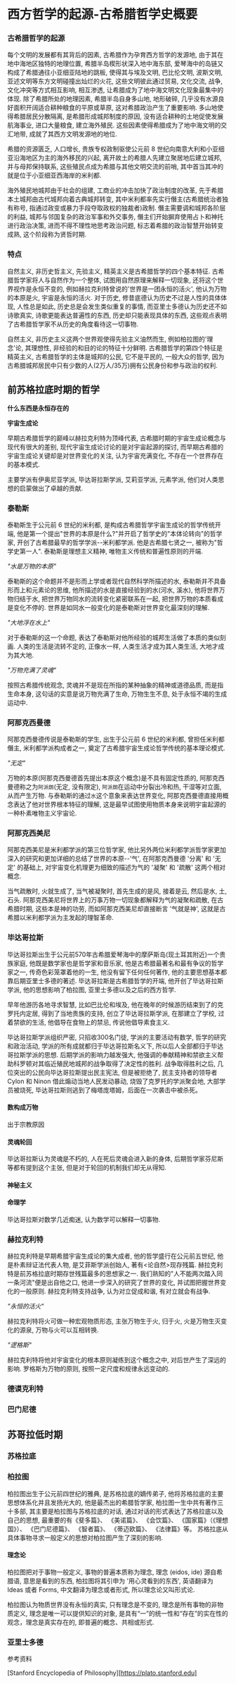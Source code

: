 # 西方哲学的起源-古希腊哲学史概要

### 古希腊哲学的起源

每个文明的发展都有其背后的因素, 古希腊作为孕育西方哲学的发源地, 由于其在地中海地区独特的地理位置, 希腊半岛楔形状深入地中海东部, 爱琴海中的岛链又构成了希腊通往小亚细亚陆地的跳板, 使得其与埃及文明, 巴比伦文明, 波斯文明, 亚述文明等东方文明碰撞出灿烂的火花, 这些文明彼此通过贸易, 文化交流, 战争, 文化冲突等方式相互影响, 相互渗透, 让希腊成为了地中海文明文化现象最集中的体现. 除了希腊所处的地理因素, 希腊半岛自身多山地, 地形破碎, 几乎没有水源良好面积开阔适合耕种粮食的平原或草原, 这对希腊政治产生了重要影响. 多山地使得希腊居民分散隔离, 是希腊形成城邦制度的原因, 没有适合耕种的土地促使发展航海事业, 进口大量粮食, 建立海外殖民. 这些因素使得希腊成为了地中海文明的交汇地带, 成就了其西方文明发源地的地位.

希腊的资源匮乏, 人口增长, 贵族专权政制驱使公元前 8 世纪向南意大利和小亚细亚沿海地区为主的海外移民的兴起, 离开故土的希腊人先建立聚居地后建立城邦, 并与母邦保持联系, 这些殖民点成为希腊与其他文明交流的前哨, 其中首当其冲的就是位于小亚细亚西海岸的米利都.

海外殖民地城邦由于社会的组建, 工商业的冲击加快了政治制度的改革, 先于希腊本土城邦由古代城邦向着古典城邦转变, 其中米利都率先实行僭主(古希腊统治者独有称号, 指通过政变或暴力手段夺取政权的独裁者)政制. 僭主需要调和城邦各阶层的利益, 城邦与邻国复杂的政治军事和外交事务, 僭主们开始摒弃使用占卜和神托进行政治决策, 进而不得不理性地思考政治问题, 标志着希腊的政治智慧开始转变成熟, 这个阶段称为贤哲时期.

### 特点

自然主义, 非历史哲主义, 先验主义, 精英主义是古希腊哲学的四个基本特征. 古希腊哲学家将人与自然作为一个整体, 试图用自然原理来解释一切现象, 还将这个世界视作是永恒不变的, 例如赫拉克利特曾说的'世界是一团永恒的活火', 他认为万物的本原是火, 宇宙是永恒的活火. 对于历史, 修昔底德认为历史不过是人性的具体体现, 人性总是如此, 历史总是会发生类似重复的事情, 而亚里士多德认为历史还不如诗歌真实, 诗歌更能表达普遍性的东西, 历史却只能表现具体的东西, 这些观点表明了古希腊哲学家不从历史的角度看待这一切事物.

自然主义, 非历史主义这两个世界观使得先验主义油然而生, 例如柏拉图的'理念'论, 其理想性, 非经验的和目的论的特征十分鲜明. 古希腊哲学的第四个特征是精英主义, 古希腊哲学的主体是城邦的公民, 它不是平民的, 一般大众的哲学, 因为古希腊城邦居民中只有少数的人(2万人/35万)拥有公民身份和参与政治的权利.

## 前苏格拉底时期的哲学

**什么东西是永恒存在的**

**宇宙生成论**

早期古希腊哲学的巅峰以赫拉克利特为顶峰代表, 古希腊时期的宇宙生成论概念与现代有很大的差别, 现代宇宙生成论讨论的是对宇宙起源的探讨, 而早期古希腊的宇宙生成论关键却是对世界变化的关注, 认为宇宙充满变化, 不存在一个世界存在的基本模式.

主要学派有伊奥尼亚学派, 毕达哥拉斯学派, 艾莉亚学派, 元素学派, 他们对人类思想的启蒙做出了卓越的贡献.

### 泰勒斯

泰勒斯生于公元前 6 世纪的米利都, 是构成古希腊哲学宇宙生成论的哲学传统开端, 他是第一个提出"世界的本原是什么?"并开启了哲学史的"本体论转向"的哲学家, 开创了古希腊最早的哲学学派--米利都学派. 他是古希腊七贤之一, 被称为"哲学史第一人". 泰勒斯是理想主义精神, 唯物主义传统和普遍性原则的开端.

*"水是万物的本原"*

泰勒斯的这个命题并不是形而上学或者现代自然科学所描述的水, 泰勒斯并不具备形而上和元素论的思维, 他所描述的水是直接经验到的水(河水, 溪水), 他将世界万物归结于水, 把世界万物同水的流转变化紧密联系在一起, 把世界万物的本质看成是变化不停的. 世界是如同水一般变化的是泰勒斯对世界变化最深刻的理解.

*"大地浮在水上"*

对于泰勒斯的这一个命题, 表达了泰勒斯对他所经验的城邦生活做了本质的类似刻画. 人类的生活是流转不定的, 正像水一样, 人类生活才成为其人类生活, 大地才成为其大地.

*"万物充满了灵魂"*

按照古希腊传统观念, 灵魂并不是现在所指的某种抽象的精神或道德品质, 而是指生命本身, 这句话的实意是说万物充满了生命, 万物生生不息, 处于永恒不竭的生成运动中.

### 阿那克西曼德

阿那克西曼德传说是泰勒斯的学生, 出生于公元前 6 世纪的米利都, 曾担任米利都僭主, 米利都学派构成者之一, 奠定了古希腊宇宙生成论哲学传统的基本理论模式.

*"无定"*

万物的本原(阿那克西曼德首先提出本原这个概念)是不具有固定性质的, 阿那克西曼德称之为`阿派朗`(无定, 没有限定), `阿派朗`在运动中分裂出冷和热, 干湿等对立面, 从而产生万物. 与泰勒斯的通过`水`这个意象来表达世界变化, 阿那克西曼德直接用概念表达了他对世界根本特征的理解, 这是最早试图使用物质本身来说明宇宙起源的一种朴素唯物主义宇宙论.

### 阿那克西美尼

阿那克西美尼是米利都学派的第三位哲学家, 他比另外两位米利都学派哲学家更加深入的研究和更加详细的总结了世界的本原--'气', 在阿那克西曼德 '分离' 和 '无定' 的基础上, 对宇宙变化机理更为细致的描述为气的 '凝聚' 和 '疏散' 这两个相对概念.

当气疏散时, 火就生成了, 当气被凝聚时, 首先生成的是风, 接着是云, 然后是水, 土, 石头. 阿那克西美尼将世界上的万事万物一切现象都解释为气的凝聚和疏散, 在古希腊时期, 这些本是神的功劳, 而如阿那克西美尼却直接断言 '气就是神', 这就是古希腊以米利都学派为主发起的理智革命.

### 毕达哥拉斯

毕达哥拉斯出生于公元前570年古希腊爱琴海中的摩萨斯岛(现土耳其附近)一个贵族家庭, 他既是数学家也是哲学家和音乐家, 他是古希腊最著名和最有争议的哲学家之一, 传奇色彩笼罩着他的一生, 他没有留下任何任何著作, 他的主要思想基本都靠后期亚里士多德的著述. 毕达哥拉斯是古希腊哲学的开端, 他开创了毕达哥拉斯学派, 他的思想影响了柏拉图, 亚里士多德以及之后的西方哲学.

早年他游历各地寻求智慧, 比如巴比伦和埃及, 他在晚年的时候游历结束到了的克罗托内定居, 得到了当地贵族的支持, 创立了毕达哥拉斯学派, 在那建立了学校, 过着禁欲的生活, 他倡导在食物上的禁忌, 传说他倡导素食主义.

毕达哥拉斯学派组织严密, 只招收300名门徒, 学派的主要活动有数学, 哲学的研究和政治活动, 学派的所有成就都归于毕达哥拉斯名义下, 所以后人全部都归于毕达哥拉斯学派的思想. 后期学派的影响力越发强大, 他强调的奉献精神和禁欲主义帮助科罗顿对其临近殖民地城邦的战争取得了决定性的胜利. 战争取得胜利之后, 几位突出的公民向毕达哥拉斯提出民主宪法, 但是被拒绝了, 民主支持者的领导者 Cylon 和 Ninon 借此煽动当地人民发动暴动, 烧毁了克罗托的学派聚会地, 大部学员被烧死, 毕达哥拉斯则逃到了梅塔庞塔姆，后面在一次袭击中被杀死。


#### 数构成万物

出于宗教原因

#### 灵魂轮回

毕达哥拉斯认为灵魂是不朽的, 人在死后灵魂会进入新的身体, 后期哲学家芬尼斯等都有提到这个主张, 但是对于轮回的机制我们却无从得知.

#### 神秘主义

#### 命理学

毕达哥拉斯对数学几近痴迷, 认为数学可以解释一切事物.

### 赫拉克利特

赫拉克利特是早期希腊宇宙生成论的集大成者, 他的哲学盛行在公元前五世纪, 他是朴素辩证法代表人物, 是艾菲斯学派创始人, 著有<论自然>现存残篇. 赫拉克利特是前苏格拉底时期存世残篇最多的思想家之一. 我们熟知的"人不能两次踏入同一条河流"便是出自他之口, 他进一步深入的研究了世界的变化, 并试图把握世界变化的一般原则. 赫拉克利特支持战争, 认为对立促成和谐, 有对立就会有战争.

*"永恒的活火"*

赫拉克利特将火可做一种宏观物质形态, 主张万物生于火, 归于火, 火是万物生灭变化的源泉, 万物与火可以互相转换.

*"逻格斯"*

赫拉克利特将他对宇宙变化的根本原则凝练到这个概念之中, 对后世产生了深远的影响. 罗格斯为万物的原则, 按照一定尺度和规律永远变动的.

### 德谟克利特

### 巴门尼德

## 苏哥拉低时期

### 苏格拉底

### 柏拉图

柏拉图出生于公元前四世纪的雅典, 是苏格拉底的嫡传弟子, 他将苏格拉底的主要思想体系化并且发扬光大的, 他是最杰出的希腊哲学家, 柏拉图一生中共有著作三十多部, 其主要是柏拉图与苏格拉底的对话, 通过对话的形式表达了苏格拉底以及自己的思想, 最重要的有《斐多篇》、 《美诺篇》、 《会饮篇》、 《国家篇》（《理想国》）、 《巴门尼德篇》、 《智者篇》、 《蒂迈欧篇》、 《法律篇》等。 苏格拉底从具体事物寻求一般定义的思想对柏拉图产生了深刻的影响.


#### 理念论

柏拉图把对于事物一般定义, 事物的普遍本质称为理念, 理念 (eidos, ide) 源自希腊语, 意思是看到的东西, 柏拉图将其引申为 '用心灵看到的东西', 英语翻译为 Ideas 或者 Forms, 中文翻译为理念或者形式, 所以理念论又叫形式论.

柏拉图认为物质世界没有永恒的真实, 只有理念是不变的, 理念是所有事物的非物质定义, 理念是唯一可以提供知识的对象, 是具有“一”的统一性和“存在”的实在性的观念，理念是真实存在的, 即普遍的概念、共相或形式.


### 亚里士多德

参考资料

[Stanford Encyclopedia of Philosophy][https://plato.stanford.edu]
